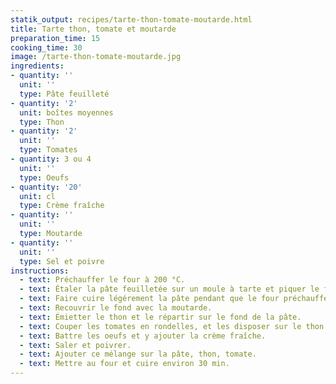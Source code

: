 ```yaml
---
statik_output: recipes/tarte-thon-tomate-moutarde.html
title: Tarte thon, tomate et moutarde
preparation_time: 15
cooking_time: 30
image: /tarte-thon-tomate-moutarde.jpg
ingredients:
- quantity: ''
  unit: ''
  type: Pâte feuilleté
- quantity: '2'
  unit: boîtes moyennes
  type: Thon
- quantity: '2'
  unit: ''
  type: Tomates
- quantity: 3 ou 4
  unit: ''
  type: Oeufs
- quantity: '20'
  unit: cl
  type: Crème fraîche
- quantity: ''
  unit: ''
  type: Moutarde
- quantity: ''
  unit: ''
  type: Sel et poivre
instructions:
  - text: Préchauffer le four à 200 °C.
  - text: Étaler la pâte feuilletée sur un moule à tarte et piquer le fond avec une fourchette.
  - text: Faire cuire légérement la pâte pendant que le four préchauffe.
  - text: Recouvrir le fond avec la moutarde.
  - text: Émietter le thon et le répartir sur le fond de la pâte.
  - text: Couper les tomates en rondelles, et les disposer sur le thon.
  - text: Battre les oeufs et y ajouter la crème fraîche.
  - text: Saler et poivrer.
  - text: Ajouter ce mélange sur la pâte, thon, tomate.
  - text: Mettre au four et cuire environ 30 min.
---
```

